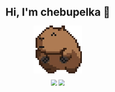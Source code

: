 <h1 align="center">Hi, I'm chebupelka 👋</h1>
<p align="center"> <img src="capyroll.gif"> </p>

<p align="center">
  <img src="https://github-readme-stats.vercel.app/api/top-langs/?username=chebupelka8&layout=compact&theme=dark">
  <img src="https://www.codewars.com/users/chebupelka8/badges/large">
</p>
